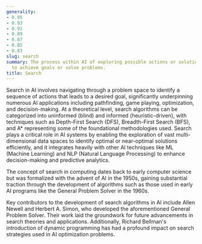```yaml
---
generality:
- 0.95
- 0.93
- 0.91
- 0.89
- 0.87
- 0.85
- 0.83
slug: search
summary: The process within AI of exploring possible actions or solutions in order
  to achieve goals or solve problems.
title: Search
---
```


Search in AI involves navigating through a problem space to identify a sequence of actions that leads to a desired goal, significantly underpinning numerous AI applications including pathfinding, game playing, optimization, and decision-making. At a theoretical level, search algorithms can be categorized into uninformed (blind) and informed (heuristic-driven), with techniques such as Depth-First Search (DFS), Breadth-First Search (BFS), and A* representing some of the foundational methodologies used. Search plays a critical role in AI systems by enabling the exploration of vast multi-dimensional data spaces to identify optimal or near-optimal solutions efficiently, and it integrates heavily with other AI techniques like ML (Machine Learning) and NLP (Natural Language Processing) to enhance decision-making and predictive analytics.

The concept of search in computing dates back to early computer science but was formalized with the advent of AI in the 1950s, gaining substantial traction through the development of algorithms such as those used in early AI programs like the General Problem Solver in the 1960s.

Key contributors to the development of search algorithms in AI include Allen Newell and Herbert A. Simon, who developed the aforementioned General Problem Solver. Their work laid the groundwork for future advancements in search theories and applications. Additionally, Richard Bellman's introduction of dynamic programming has had a profound impact on search strategies used in AI optimization problems.